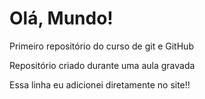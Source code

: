 # Olá, Mundo!
 Primeiro repositório do curso de git e GitHub

Repositório criado durante uma aula gravada

Essa linha eu adicionei diretamente no site!!
